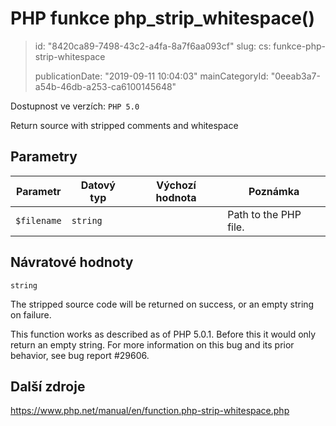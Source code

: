 PHP funkce php_strip_whitespace()
=================================

> id: "8420ca89-7498-43c2-a4fa-8a7f6aa093cf"
> slug:
> 	cs: funkce-php-strip-whitespace
>
> publicationDate: "2019-09-11 10:04:03"
> mainCategoryId: "0eeab3a7-a54b-46db-a253-ca6100145648"

Dostupnost ve verzích: `PHP 5.0`

Return source with stripped comments and whitespace


Parametry
--------------

| Parametr | Datový typ | Výchozí hodnota | Poznámka |
|-----|-----|-----|-----|
| `$filename` | `string` |  | Path to the PHP file. |


Návratové hodnoty
----------------

`string`

The stripped source code will be returned on success, or an empty string
on failure.
</p>
<p>
This function works as described as of PHP 5.0.1. Before this it would
only return an empty string. For more information on this bug and its
prior behavior, see bug report
#29606.

Další zdroje
------------

https://www.php.net/manual/en/function.php-strip-whitespace.php
